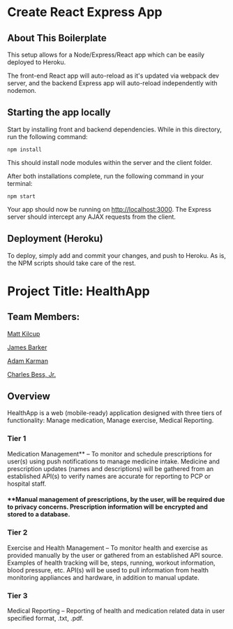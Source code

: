 # Create React Express App

## About This Boilerplate

This setup allows for a Node/Express/React app which can be easily deployed to Heroku.

The front-end React app will auto-reload as it's updated via webpack dev server, and the backend Express app will auto-reload independently with nodemon.

## Starting the app locally

Start by installing front and backend dependencies. While in this directory, run the following command:

```
npm install
```

This should install node modules within the server and the client folder.

After both installations complete, run the following command in your terminal:

```
npm start
```

Your app should now be running on <http://localhost:3000>. The Express server should intercept any AJAX requests from the client.

## Deployment (Heroku)

To deploy, simply add and commit your changes, and push to Heroku. As is, the NPM scripts should take care of the rest.



# Project Title: HealthApp

## Team Members:


[Matt Kilcup](https://www.linkedin.com/in/matt-kilcup-515697168/) <p>
[James Barker](https://www.linkedin.com/in/james-barker-78961295/) <p>
[Adam Karman](https://www.linkedin.com/in/adam-karman-1bb026171/) <p>
[Charles Bess, Jr.](https://www.linkedin.com/in/charles-bess-a97b055/)


## Overview

HealthApp is a web (mobile-ready) application designed with three tiers of functionality: Manage medication, Manage exercise, Medical Reporting.


### Tier 1

Medication Management** – To monitor and schedule prescriptions for user(s) using push notifications to manage medicine intake. Medicine and prescription updates (names and descriptions) will be gathered from an established API(s) to verify names are accurate for reporting to PCP or hospital staff.

#### **Manual management of prescriptions, by the user, will be required due to privacy concerns. Prescription information will be encrypted and stored to a database.


### Tier 2

Exercise and Health Management – To monitor health and exercise as provided manually by the user or gathered from an established API source. Examples of health tracking will be, steps, running, workout information, blood pressure, etc. API(s) will be used to pull information from health monitoring appliances and hardware, in addition to manual update.

### Tier 3

Medical Reporting – Reporting of health and medication related data in user specified format, .txt, .pdf. 
